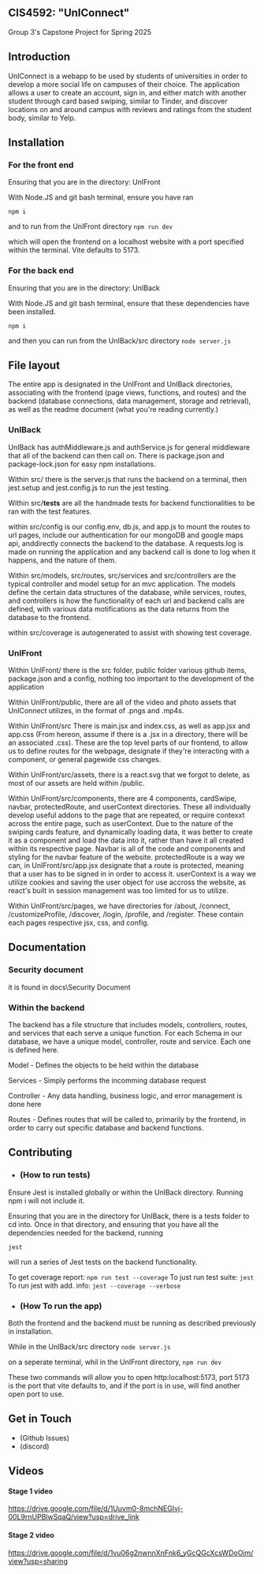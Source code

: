 ## CIS4592: "UnIConnect"
Group 3's Capstone Project for Spring 2025

## Introduction
UnIConnect is a webapp to be used by students of universities in order to develop a more social life on campuses of their choice. The application allows a user to create an account, sign in, and either match with another student through card based swiping, similar to Tinder, and discover locations on and around campus with reviews and ratings from the student body, similar to Yelp.

## Installation
### For the front end
Ensuring that you are in the directory: UnIFront

With Node.JS and git bash terminal, ensure you have ran

`npm i`

and to run from the UnIFront directory
`npm run dev`

which will open the frontend on a localhost website with a port specified within the terminal. Vite defaults to 5173.

### For the back end
Ensuring that you are in the directory: UnIBack

With Node.JS and git bash terminal, ensure that these dependencies have been installed.

`npm i`

and then you can run from the UnIBack/src directory
`node server.js`


## File layout
The entire app is designated in the UnIFront and UnIBack directories, associating with the frontend (page views, functions, and routes) and the backend (database connections, data management, storage and retrieval), as well as the readme document (what you're reading currently.)

### UnIBack
UnIBack has authMiddleware.js and authService.js for general middleware that all of the backend can then call on. There is package.json and package-lock.json for easy npm installations.

Within src/ there is the server.js that runs the backend on a terminal, then jest.setup and jest.config.js to run the jest testing.

Within src/__tests__ are all the handmade tests for backend functionalities to be ran with the test features.

within src/config is our config.env, db.js, and app.js to mount the routes to url pages, include our authentication for our mongoDB and google maps api, anddirectly connects the backend to the database. A requests.log is made on running the application and any backend call is done to log when it happens, and the nature of them.

Within src/models, src/routes, src/services and src/controllers are the typical controller and model setup for an mvc application. The models define the certain data structures of the database, while services, routes, and controllers is how the functionality of each url and backend calls are defined, with various data motifications as the data returns from the database to the frontend.

within src/coverage is autogenerated to assist with showing test coverage.


### UnIFront
Within UnIFront/ there is the src folder, public folder various github items, package.json and a config, nothing too important to the development of the application

Within UnIFront/public, there are all of the video and photo assets that UnIConnect utilizes, in the format of .pngs and .mp4s.

Within UnIFront/src There is  main.jsx and index.css, as well as app.jsx and app.css (From hereon, assume if there is a .jsx in a directory, there will be an associated .css). These are the top level parts of our frontend, to allow us to define routes for the webpage, designate if they're interacting with a component, or general pagewide css changes.

Within UnIFront/src/assets, there is a react.svg that we forgot to delete, as most of our assets are held within /public.

Within UnIFront/src/components, there are 4 components, cardSwipe, navbar, protectedRoute, and userContext directories. These all individually develop useful addons to the page that are repeated, or require contexxt across the entire page, such as userContext.
Due to the nature of the swiping cards feature, and dynamically loading data, it was better to create it as a component and load the data into it, rather than have it all created within its respective page.
Navbar is all of the code and components and styling for the navbar feature of the website.
protectedRoute is a way we can, in UnIFront/src/app.jsx designate that a route is protected, meaning that a user has to be signed in in order to access it.
userContext is a way we utilize cookies and saving the user object for use accross the website, as react's built in session management was too limited for us to utilize.

Within UnIFront/src/pages, we have directories for /about, /connect, /customizeProfile, /discover, /login, /profile, and /register. These contain each pages respective jsx, css, and config.


## Documentation

### Security document
it is found in docs\Security Document

### Within the backend
The backend has a file structure that includes models, controllers, routes, and services that each serve a unique function. For each Schema in our database, we have a unique model, controller, route and service. Each one is defined here.

Model - Defines the objects to be held within the database

Services - Simply performs the incomming database request

Controller - Any data handling, business logic, and error management is done here

Routes - Defines routes that will be called to, primarily by the frontend, in order to carry out specific database and backend functions.



## Contributing
  - ### (How to run tests)
Ensure Jest is installed globally or within the UnIBack directory. Running npm i will not include it.

Ensuring that you are in the directory for UnIBack, there is a tests folder to cd into. Once in that directory, and ensuring that you have all the dependencies needed for the backend, running

`jest`

will run a series of Jest tests on the backend functionality.


To get coverage report: `npm run test --coverage`
To just run test suite: `jest`
To run jest with add. info: `jest --coverage --verbose`


  - ### (How To run the app)
Both the frontend and the backend must be running as described previously in installation. 

While in the UnIBack/src directory `node server.js` 

on a seperate terminal, whil in the UnIFront directory, `npm run dev`

These two commands will allow you to open http:localhost:5173, port 5173 is the port that vite defaults to, and if the port is in use, will find another open port to use.

## Get in Touch
  - (Github Issues)
  - (discord)

## Videos
#### Stage 1 video
https://drive.google.com/file/d/1Uuvm0-8mchNEGIvj-00L9rnUPBlwSqaQ/view?usp=drive_link

#### Stage 2 video
https://drive.google.com/file/d/1vu06g2nwnnXnFnk6_yGcQGcXcsWDoOjm/view?usp=sharing